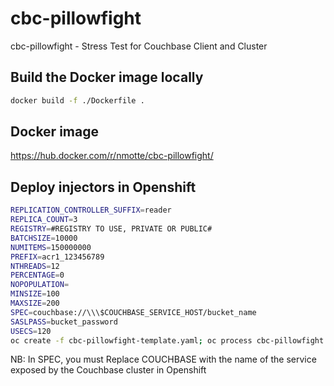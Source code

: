 # cbc-pillowfight
cbc-pillowfight - Stress Test for Couchbase Client and Cluster

## Build the Docker image locally
```bash
docker build -f ./Dockerfile .
```

## Docker image
https://hub.docker.com/r/nmotte/cbc-pillowfight/

## Deploy injectors in Openshift
```bash
REPLICATION_CONTROLLER_SUFFIX=reader
REPLICA_COUNT=3
REGISTRY=#REGISTRY TO USE, PRIVATE OR PUBLIC#
BATCHSIZE=10000
NUMITEMS=150000000
PREFIX=acr1_123456789
NTHREADS=12
PERCENTAGE=0
NOPOPULATION=
MINSIZE=100
MAXSIZE=200
SPEC=couchbase://\\\$COUCHBASE_SERVICE_HOST/bucket_name
SASLPASS=bucket_password
USECS=120
oc create -f cbc-pillowfight-template.yaml; oc process cbc-pillowfight -v REGISTRY=$REGISTRY,BATCHSIZE=$BATCHSIZE,NUMITEMS=$NUMITEMS,PREFIX=$PREFIX,NTHREADS=$NTHREADS,NOPOPULATION=$NOPOPULATION,PERCENTAGE=$PERCENTAGE,MINSIZE=$MINSIZE,MAXSIZE=$MAXSIZE,SPEC=$SPEC,SASLPASS=$SASLPASS,USECS=$USECS,REPLICA_COUNT=$REPLICA_COUNT,REPLICATION_CONTROLLER_SUFFIX=$REPLICATION_CONTROLLER_SUFFIX | oc create -f -;
```
NB: In SPEC, you must Replace COUCHBASE with the name of the service exposed by the Couchbase cluster in Openshift

